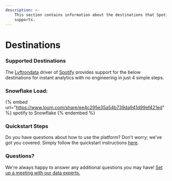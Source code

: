 ```yaml
---
description: >-
    This section contains information about the destinations that Spotify
    supports.
---
```


# Destinations

### Supported Destinations

The [Lyftrondata](https://www.lyftrondata.com/) driver of [Spotify](https://www.lyftrondata.com/integration/commerce-analytics/spotify/) provides support for the below destinations for instant analytics with no engineering in just 4 simple steps.

### Snowflake Load:

{% embed url="https://www.loom.com/share/ee4c295e35a54b739da941d99ef421ed" %}
spotify to Snowflake
{% endembed %}

### Quickstart Steps

Do you have questions about how to use the platform? Don't worry; we've got you covered. Simply follow the quickstart instructions [here](README.md).

### Questions? <a href="#questions" id="questions"></a>

We're always happy to answer any additional questions you may have! [Set up a meeting with our data experts.](https://www.lyftrondata.com/book-a-meeting/)
